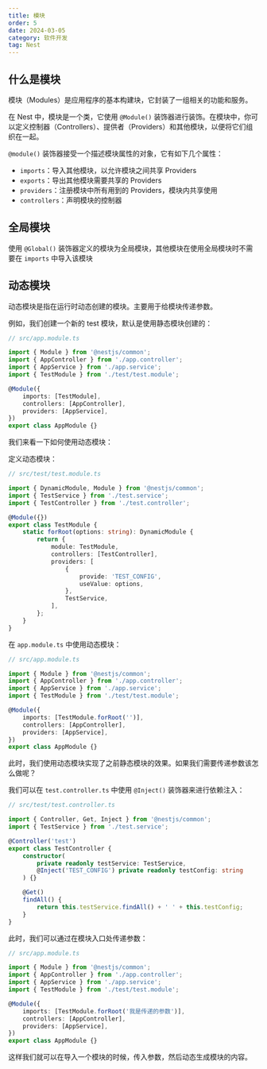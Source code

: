 ```yaml
---
title: 模块
order: 5
date: 2024-03-05
category: 软件开发
tag: Nest
---
```


## 什么是模块

模块（Modules）是应用程序的基本构建块，它封装了一组相关的功能和服务。

在 Nest 中，模块是一个类，它使用 `@Module()` 装饰器进行装饰。在模块中，你可以定义控制器（Controllers）、提供者（Providers）和其他模块，以便将它们组织在一起。

`@module()` 装饰器接受一个描述模块属性的对象，它有如下几个属性：

- `imports`：导入其他模块，以允许模块之间共享 Providers
- `exports`：导出其他模块需要共享的 Providers
- `providers`：注册模块中所有用到的 Providers，模块内共享使用
- `controllers`：声明模块的控制器

## 全局模块

使用 `@Global()` 装饰器定义的模块为全局模块，其他模块在使用全局模块时不需要在 `imports` 中导入该模块

## 动态模块

动态模块是指在运行时动态创建的模块。主要用于给模块传递参数。

例如，我们创建一个新的 test 模块，默认是使用静态模块创建的：

```typescript
// src/app.module.ts

import { Module } from '@nestjs/common';
import { AppController } from './app.controller';
import { AppService } from './app.service';
import { TestModule } from './test/test.module';

@Module({
    imports: [TestModule],
    controllers: [AppController],
    providers: [AppService],
})
export class AppModule {}
```

我们来看一下如何使用动态模块：

定义动态模块：

```typescript
// src/test/test.module.ts

import { DynamicModule, Module } from '@nestjs/common';
import { TestService } from './test.service';
import { TestController } from './test.controller';

@Module({})
export class TestModule {
    static forRoot(options: string): DynamicModule {
        return {
            module: TestModule,
            controllers: [TestController],
            providers: [
                {
                    provide: 'TEST_CONFIG',
                    useValue: options,
                },
                TestService,
            ],
        };
    }
}
```

在 `app.module.ts` 中使用动态模块：

```typescript
// src/app.module.ts

import { Module } from '@nestjs/common';
import { AppController } from './app.controller';
import { AppService } from './app.service';
import { TestModule } from './test/test.module';

@Module({
    imports: [TestModule.forRoot('')],
    controllers: [AppController],
    providers: [AppService],
})
export class AppModule {}
```

此时，我们使用动态模块实现了之前静态模块的效果。如果我们需要传递参数该怎么做呢？

我们可以在 `test.controller.ts` 中使用 `@Inject()` 装饰器来进行依赖注入：

```typescript
// src/test/test.controller.ts

import { Controller, Get, Inject } from '@nestjs/common';
import { TestService } from './test.service';

@Controller('test')
export class TestController {
    constructor(
        private readonly testService: TestService,
        @Inject('TEST_CONFIG') private readonly testConfig: string
    ) {}

    @Get()
    findAll() {
        return this.testService.findAll() + ' ' + this.testConfig;
    }
}
```

此时，我们可以通过在模块入口处传递参数：

```typescript
// src/app.module.ts

import { Module } from '@nestjs/common';
import { AppController } from './app.controller';
import { AppService } from './app.service';
import { TestModule } from './test/test.module';

@Module({
    imports: [TestModule.forRoot('我是传递的参数')],
    controllers: [AppController],
    providers: [AppService],
})
export class AppModule {}
```

这样我们就可以在导入一个模块的时候，传入参数，然后动态生成模块的内容。
